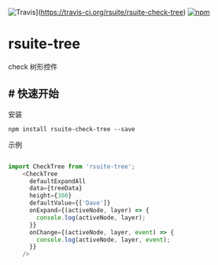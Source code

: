 ![Travis](https://img.shields.io/travis/rsuite/rsuite-inputnumber.svg)](https://travis-ci.org/rsuite/rsuite-check-tree) [![npm](https://img.shields.io/npm/v/rsuite-check-tree.svg)](https://www.npmjs.com/package/rsuite-check-tree)
# rsuite-tree

check 树形控件


## # 快速开始

安装

```
npm install rsuite-check-tree --save
```

示例

```js

import CheckTree from 'rsuite-tree';
    <CheckTree
      defaultExpandAll
      data={treeData}
      height={300}
      defaultValue={['Dave']}
      onExpand={(activeNode, layer) => {
        console.log(activeNode, layer);
      }}
      onChange={(activeNode, layer, event) => {
        console.log(activeNode, layer, event);
      }}
    />
```

